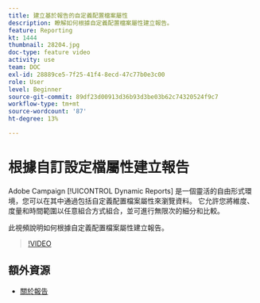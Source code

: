 ```yaml
---
title: 建立基於報告的自定義配置檔案屬性
description: 瞭解如何根據自定義配置檔案屬性建立報告。
feature: Reporting
kt: 1444
thumbnail: 28204.jpg
doc-type: feature video
activity: use
team: DOC
exl-id: 28889ce5-7f25-41f4-8ecd-47c77b0e3c00
role: User
level: Beginner
source-git-commit: 89df23d00913d36b93d3be03b62c74320524f9c7
workflow-type: tm+mt
source-wordcount: '87'
ht-degree: 13%

---
```


# 根據自訂設定檔屬性建立報告

Adobe Campaign [!UICONTROL Dynamic Reports] 是一個靈活的自由形式環境，您可以在其中通過包括自定義配置檔案屬性來瀏覽資料。 它允許您將維度、度量和時間範圍以任意組合方式組合，並可進行無限次的細分和比較。

此視頻說明如何根據自定義配置檔案屬性建立報告。

>[!VIDEO](https://video.tv.adobe.com/v/28204?quality=12&learn=on)

## 額外資源

* [關於報告](https://experienceleague.adobe.com/docs/campaign-standard/using/reporting/about-reporting/about-dynamic-reports.html?lang=en)
